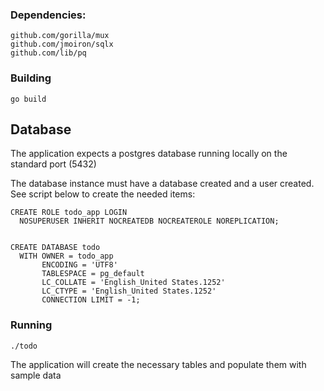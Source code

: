### Dependencies:

```
github.com/gorilla/mux
github.com/jmoiron/sqlx
github.com/lib/pq
```

### Building
```
go build
```

## Database
The application expects a postgres database running
locally on the standard port (5432)

The database instance must have a database created and
a user created. See script below to create the needed items:

```
CREATE ROLE todo_app LOGIN
  NOSUPERUSER INHERIT NOCREATEDB NOCREATEROLE NOREPLICATION;


CREATE DATABASE todo
  WITH OWNER = todo_app
       ENCODING = 'UTF8'
       TABLESPACE = pg_default
       LC_COLLATE = 'English_United States.1252'
       LC_CTYPE = 'English_United States.1252'
       CONNECTION LIMIT = -1;

```

### Running
```
./todo
```

The application will create the necessary tables and 
populate them with sample data

